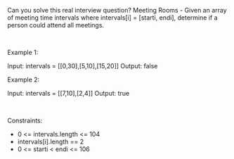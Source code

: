 Can you solve this real interview question? Meeting Rooms - Given an array of meeting time intervals where intervals[i] = [starti, endi], determine if a person could attend all meetings.

 

Example 1:

Input: intervals = [[0,30],[5,10],[15,20]]
Output: false


Example 2:

Input: intervals = [[7,10],[2,4]]
Output: true


 

Constraints:

 * 0 <= intervals.length <= 104
 * intervals[i].length == 2
 * 0 <= starti < endi <= 106